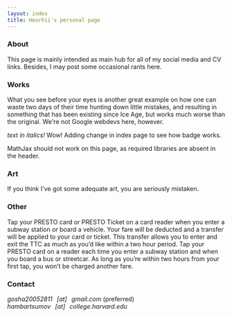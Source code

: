 ```yaml
---
layout: index
title: Heorhii's personal page
---
```

### About

This page is mainly intended as main hub for all of my social media and CV links.
Besides, I may post some occasional rants here.

### Works

What you see before your eyes is another great example on how one can waste two days of their time hunting down little mistakes, and resulting in something that has been existing since Ice Age, but works much worse than the original. We're not Google webdevs here, however.

*text in italics!* Wow!
Adding change in index page to see how badge works.

MathJax should not work on this page, as required libraries are absent in the header.

### Art

If you think I've got some adequate art, you are seriously mistaken. 

### Other

Tap your PRESTO card or PRESTO Ticket on a card reader when you enter a subway station or board a vehicle.
Your fare will be deducted and a transfer will be applied to your card or ticket.
This transfer allows you to enter and exit the TTC as much as you’d like within a two hour period.
Tap your PRESTO card on a reader each time you enter a subway station and when you board a bus or streetcar. As long as you’re within two hours from your first tap, you won’t be charged another fare.

### Contact

*gosha20052811⠀[аt]⠀gmail.com* (preferred)\
*hambartsumov⠀[аt]⠀college.harvard.edu*